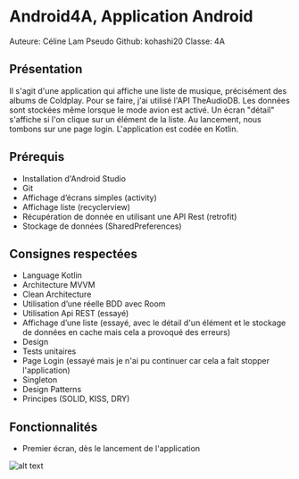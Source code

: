 # Android4A, Application Android
Auteure: Céline Lam
Pseudo Github: kohashi20
Classe: 4A

## Présentation
Il s'agit d'une application qui affiche une liste de musique, précisément des albums de Coldplay. Pour se faire, j'ai utilisé l'API TheAudioDB.
Les données sont stockées même lorsque le mode avion est activé. Un écran "détail" s'affiche si l'on clique sur un élément de la liste. Au lancement, nous tombons sur une page login.
L'application est codée en Kotlin.

## Prérequis
* Installation d'Android Studio
* Git
* Affichage d’écrans simples (activity)
* Affichage liste (recyclerview)
* Récupération de donnée en utilisant une API Rest (retrofit)
* Stockage de données (SharedPreferences)

## Consignes respectées
* Language Kotlin
* Architecture MVVM
* Clean Architecture
* Utilisation d’une réelle BDD avec Room
* Utilisation Api REST (essayé)
* Affichage d’une liste (essayé, avec le détail d'un élément et le stockage de données en cache mais cela a provoqué des erreurs)
* Design
* Tests unitaires
* Page Login (essayé mais je n'ai pu continuer car cela a fait stopper l'application)
* Singleton
* Design Patterns
* Principes (SOLID, KISS, DRY)

## Fonctionnalités
* Premier écran, dès le lancement de l'application

![alt text](Images/Capture.PNG "1e écran")

